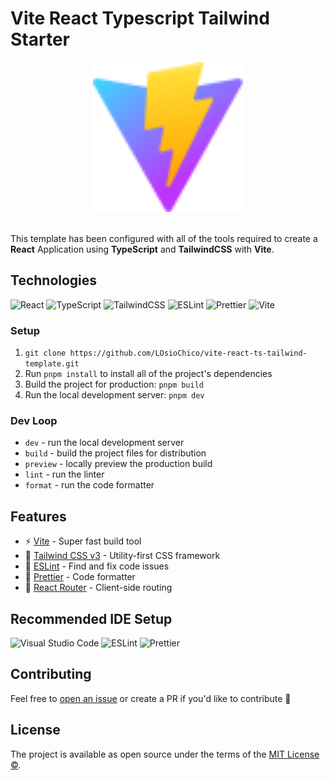 # Vite React Typescript Tailwind Starter

<p align="center">
    <img src="./public/vite.svg" width="240" height="240" alt="vite">
    <br>
    <br>
</p>

This template has been configured with all of the tools required to create a **React** Application using **TypeScript** and **TailwindCSS** with **Vite**.

## Technologies

![React](https://img.shields.io/badge/react-%2320232a.svg?style=for-the-badge&logo=react&logoColor=%2361DAFB)
![TypeScript](https://img.shields.io/badge/typescript-%23007ACC.svg?style=for-the-badge&logo=typescript&logoColor=white)
![TailwindCSS](https://img.shields.io/badge/tailwindcss-%2338B2AC.svg?style=for-the-badge&logo=tailwind-css&logoColor=white)
![ESLint](https://img.shields.io/badge/ESLint-4B3263?style=for-the-badge&logo=eslint&logoColor=white)
![Prettier](https://img.shields.io/badge/prettier-F8BC45?style=for-the-badge&logo=prettier&logoColor=black)
![Vite](https://img.shields.io/badge/vite-%23646CFF.svg?style=for-the-badge&logo=vite&logoColor=white)

### Setup

1. `git clone https://github.com/LOsioChico/vite-react-ts-tailwind-template.git`
2. Run `pnpm install` to install all of the project's dependencies
3. Build the project for production: `pnpm build`
4. Run the local development server: `pnpm dev`

### Dev Loop

- `dev` - run the local development server
- `build` - build the project files for distribution
- `preview` - locally preview the production build
- `lint` - run the linter
- `format` - run the code formatter

## Features

- ⚡️ [Vite](https://github.com/vitejs/vite) - Super fast build tool
- 🎨 [Tailwind CSS v3](https://tailwindcss.com) - Utility-first CSS framework
- 📏 [ESLint](https://eslint.org) - Find and fix code issues
- 💄 [Prettier](https://prettier.io) - Code formatter
- 🚀 [React Router](https://reactrouter.com) - Client-side routing

## Recommended IDE Setup

![Visual Studio Code](https://img.shields.io/badge/Visual%20Studio%20Code-0078d7.svg?style=for-the-badge&logo=visual-studio-code&logoColor=white)
![ESLint](https://img.shields.io/badge/ESLint-4B3263?style=for-the-badge&logo=eslint&logoColor=white)
![Prettier](https://img.shields.io/badge/prettier-F8BC45?style=for-the-badge&logo=prettier&logoColor=black)

## Contributing

Feel free to [open an issue](https://github.com/LOsioChico/vite-react-ts-tailwind-template/issues/new) or create a PR if you'd like to contribute 🙌

## License

The project is available as open source under the terms of the [MIT License ©](LICENSE).
